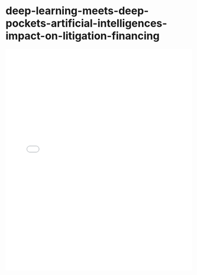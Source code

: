 # deep-learning-meets-deep-pockets-artificial-intelligences-impact-on-litigation-financing

<embed src="deep-learning-meets-deep-pockets-artificial-intelligences-impact-on-litigation-financing.pdf" type="application/pdf" width="100%" height="600px">
